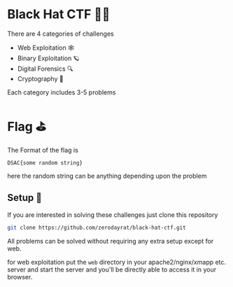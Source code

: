 # Black Hat CTF 🏴‍☠️

There are 4 categories of challenges
- Web Exploitation 🕸
- Binary Exploitation 🪐
- Digital Forensics 🔍
- Cryptography 🔐

Each category includes 3-5 problems

# Flag ⛳
The Format of the flag is

```
DSAC{some random string}
```

here the random string can be anything depending upon the problem

## Setup 🔧
If you are interested in solving these challenges just clone this repository

```bash
git clone https://github.com/zerodayrat/black-hat-ctf.git
```
All problems can be solved without requiring any extra setup except for web.

for web exploitation put the `web` directory in your apache2/nginx/xmapp etc. server and start the server and you'll be directly able to access it in your browser.
